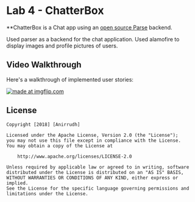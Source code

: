 # Lab 4 - ChatterBox

**ChatterBox is a Chat app using an [open source Parse](http://parseplatform.org/) backend.

Used parser as a backend for the chat application. 
Used alamofire to display images and profile pictures of users.
 
## Video Walkthrough

Here's a walkthrough of implemented user stories:

<a href="https://imgflip.com/gif/3fyh3b"><img src="https://i.imgflip.com/3fyh3b.gif" title="made at imgflip.com"/></a>

## License

    Copyright [2018] [Anirrudh]

    Licensed under the Apache License, Version 2.0 (the "License");
    you may not use this file except in compliance with the License.
    You may obtain a copy of the License at

        http://www.apache.org/licenses/LICENSE-2.0

    Unless required by applicable law or agreed to in writing, software
    distributed under the License is distributed on an "AS IS" BASIS,
    WITHOUT WARRANTIES OR CONDITIONS OF ANY KIND, either express or implied.
    See the License for the specific language governing permissions and
    limitations under the License.
